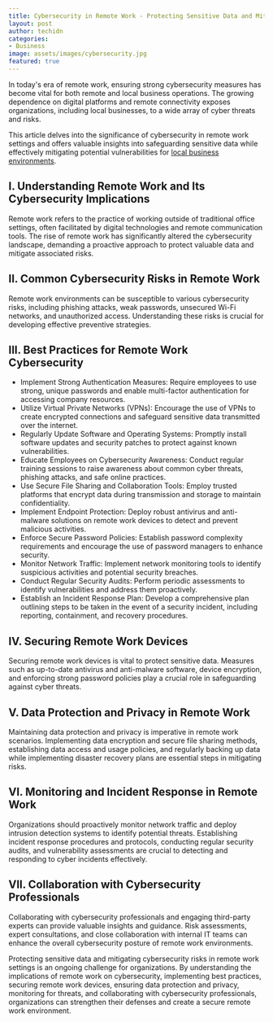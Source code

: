 ```yaml
---
title: Cybersecurity in Remote Work - Protecting Sensitive Data and Mitigating Risks
layout: post
author: techidn
categories: 
- Business
image: assets/images/cybersecurity.jpg
featured: true
---
```


In today's era of remote work, ensuring strong cybersecurity measures has become vital for both remote and local business operations. The growing dependence on digital platforms and remote connectivity exposes organizations, including local businesses, to a wide array of cyber threats and risks. 

This article delves into the significance of cybersecurity in remote work settings and offers valuable insights into safeguarding sensitive data while effectively mitigating potential vulnerabilities for [local business environments](https://jump.readthedocs.io/index.html).

## I. Understanding Remote Work and Its Cybersecurity Implications

Remote work refers to the practice of working outside of traditional office settings, often facilitated by digital technologies and remote communication tools. The rise of remote work has significantly altered the cybersecurity landscape, demanding a proactive approach to protect valuable data and mitigate associated risks.

## II. Common Cybersecurity Risks in Remote Work

Remote work environments can be susceptible to various cybersecurity risks, including phishing attacks, weak passwords, unsecured Wi-Fi networks, and unauthorized access. Understanding these risks is crucial for developing effective preventive strategies.

## III. Best Practices for Remote Work Cybersecurity

- Implement Strong Authentication Measures: Require employees to use strong, unique passwords and enable multi-factor authentication for accessing company resources.
- Utilize Virtual Private Networks (VPNs): Encourage the use of VPNs to create encrypted connections and safeguard sensitive data transmitted over the internet.
- Regularly Update Software and Operating Systems: Promptly install software updates and security patches to protect against known vulnerabilities.
- Educate Employees on Cybersecurity Awareness: Conduct regular training sessions to raise awareness about common cyber threats, phishing attacks, and safe online practices.
- Use Secure File Sharing and Collaboration Tools: Employ trusted platforms that encrypt data during transmission and storage to maintain confidentiality.
- Implement Endpoint Protection: Deploy robust antivirus and anti-malware solutions on remote work devices to detect and prevent malicious activities.
- Enforce Secure Password Policies: Establish password complexity requirements and encourage the use of password managers to enhance security.
- Monitor Network Traffic: Implement network monitoring tools to identify suspicious activities and potential security breaches.
- Conduct Regular Security Audits: Perform periodic assessments to identify vulnerabilities and address them proactively.
- Establish an Incident Response Plan: Develop a comprehensive plan outlining steps to be taken in the event of a security incident, including reporting, containment, and recovery procedures.

## IV. Securing Remote Work Devices

Securing remote work devices is vital to protect sensitive data. Measures such as up-to-date antivirus and anti-malware software, device encryption, and enforcing strong password policies play a crucial role in safeguarding against cyber threats.

## V. Data Protection and Privacy in Remote Work

Maintaining data protection and privacy is imperative in remote work scenarios. Implementing data encryption and secure file sharing methods, establishing data access and usage policies, and regularly backing up data while implementing disaster recovery plans are essential steps in mitigating risks.

## VI. Monitoring and Incident Response in Remote Work

Organizations should proactively monitor network traffic and deploy intrusion detection systems to identify potential threats. Establishing incident response procedures and protocols, conducting regular security audits, and vulnerability assessments are crucial to detecting and responding to cyber incidents effectively.

## VII. Collaboration with Cybersecurity Professionals

Collaborating with cybersecurity professionals and engaging third-party experts can provide valuable insights and guidance. Risk assessments, expert consultations, and close collaboration with internal IT teams can enhance the overall cybersecurity posture of remote work environments.

Protecting sensitive data and mitigating cybersecurity risks in remote work settings is an ongoing challenge for organizations. By understanding the implications of remote work on cybersecurity, implementing best practices, securing remote work devices, ensuring data protection and privacy, monitoring for threats, and collaborating with cybersecurity professionals, organizations can strengthen their defenses and create a secure remote work environment.
